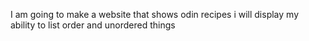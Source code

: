 I am going to make a website that shows odin recipes
i will display my ability to list order and unordered things